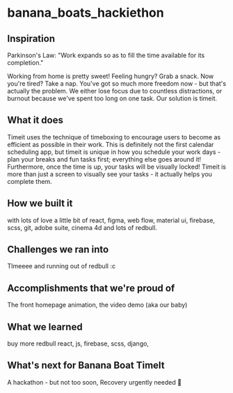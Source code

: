 # banana_boats_hackiethon

## Inspiration
Parkinson's Law: "Work expands so as to fill the time available for its completion."

Working from home is pretty sweet! Feeling hungry? Grab a snack. Now you're tired? Take a nap. You've got so much more freedom now - but that's actually the problem. We either lose focus due to countless distractions, or burnout because we've spent too long on one task. Our solution is timeit. 

## What it does
Timeit uses the technique of timeboxing to encourage users to become as efficient as possible in their work. This is definitely not the first calendar scheduling app, but timeit is unique in how you schedule your work days - plan your breaks and fun tasks first; everything else goes around it! Furthermore, once the time is up, your tasks will be visually locked! Timeit is more than just a screen to visually see your tasks - it actually helps you complete them.

## How we built it
with lots of love a little bit of react, figma, web flow, material ui, firebase, scss, git, adobe suite, cinema 4d and lots of redbull.

## Challenges we ran into
TImeeee and running out of redbull :c

## Accomplishments that we're proud of
The front homepage animation, the video demo (aka our baby)

## What we learned
buy more redbull
react, js, firebase, scss, django, 

## What's next for Banana Boat TimeIt
A hackathon - but not too soon, Recovery urgently needed 🤧
